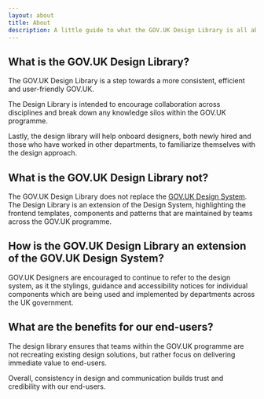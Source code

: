 ```yaml
---
layout: about
title: About
description: A little guide to what the GOV.UK Design Library is all about
---
```

## What is the GOV.UK Design Library?
The GOV.UK Design Library is  a step towards a more consistent, efficient and user-friendly GOV.UK.

The Design Library is intended to encourage collaboration across disciplines and break down any knowledge silos within the GOV.UK programme.

Lastly, the design library will help onboard designers, both newly hired and those who have worked in other departments, to familiarize themselves with the design approach.

## What is the GOV.UK Design Library not?
The GOV.UK Design Library does not replace the [GOV.UK Design System](https://design-system.service.gov.uk/). The Design Library is an extension of the Design System, highlighting the frontend templates, components and patterns that are maintained by teams across the GOV.UK programme.

## How is the GOV.UK Design Library an extension of the GOV.UK Design System?
GOV.UK Designers are encouraged to continue to refer to the design system, as it the stylings, guidance and accessibility notices for individual components which are being used and implemented by departments across the UK government.

## What are the benefits for our end-users?
The design library ensures that teams within the GOV.UK programme are not recreating existing design solutions, but rather focus on delivering immediate value to end-users.

Overall, consistency in design and communication builds trust and credibility with our end-users.